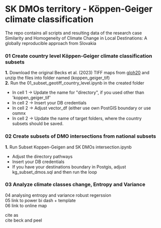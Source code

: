 # SK DMOs territory - Köppen-Geiger climate classification
The repo contains all scripts and resulting data of the research case <br>
Similarity and Homogeneity of Climate Change in Local Destinations: A globally reproducible approach from Slovakia


### 01 Create country level Köppen-Geiger climate classification subsets<br>
**1.** Download the original Becks et al. (2023) TIFF maps from <a href = "https://www.gloh2o.org/koppen/">gloh20</a> and unzip the files into folder named (koppen_geiger_tif) <br>
**2.** Run the 01_subset_geotiff_country_level.ipynb in the created folder<be>
- In cell 1 -> Update the name for "directory", if you used other than 'koppen_geiger_tif'
- In cell 2 -> Insert your DB credentials
- In cell 2 -> Adjust vector_df (either use own PostGIS boundary or use osmnx  
- In cell 2 -> Update the name of target folders, where the country subsets should be saved.

### 02 Create subsets of DMO intersections from national subsets <br>
**1.** Run Subset Koppen-Geigen and SK DMOs intersection.ipynb
- Adjust the directory pathways
- Insert your DB credentials
- If you have your destinations boundary in Postgis, adjust kg_subset_dmos.sql and then run the loop

### 03 Analyze climate classes change, Entropy and Variance  <br>
04 analysing entropy and variance robust regerssion <br>
05 link to power bi dash + template <br>
06 link to online map <br>

cite as <br>
cite beck and peel <br>

